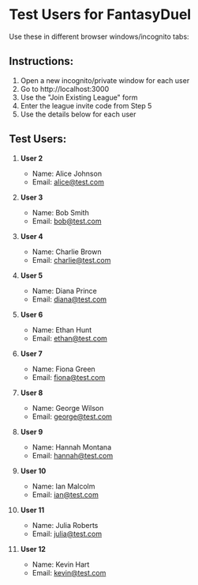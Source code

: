 # Test Users for FantasyDuel

Use these in different browser windows/incognito tabs:

## Instructions:
1. Open a new incognito/private window for each user
2. Go to http://localhost:3000
3. Use the "Join Existing League" form
4. Enter the league invite code from Step 5
5. Use the details below for each user

## Test Users:

1. **User 2**
   - Name: Alice Johnson
   - Email: alice@test.com

2. **User 3**
   - Name: Bob Smith
   - Email: bob@test.com

3. **User 4**
   - Name: Charlie Brown
   - Email: charlie@test.com

4. **User 5**
   - Name: Diana Prince
   - Email: diana@test.com

5. **User 6**
   - Name: Ethan Hunt
   - Email: ethan@test.com

6. **User 7**
   - Name: Fiona Green
   - Email: fiona@test.com

7. **User 8**
   - Name: George Wilson
   - Email: george@test.com

8. **User 9**
   - Name: Hannah Montana
   - Email: hannah@test.com

9. **User 10**
   - Name: Ian Malcolm
   - Email: ian@test.com

10. **User 11**
    - Name: Julia Roberts
    - Email: julia@test.com

11. **User 12**
    - Name: Kevin Hart
    - Email: kevin@test.com
